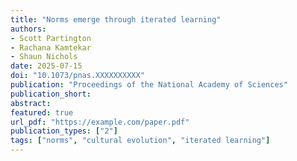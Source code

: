 ```yaml
---
title: "Norms emerge through iterated learning"
authors:
- Scott Partington
- Rachana Kamtekar
- Shaun Nichols
date: 2025-07-15
doi: "10.1073/pnas.XXXXXXXXXX"
publication: "Proceedings of the National Academy of Sciences"
publication_short:
abstract: 
featured: true
url_pdf: "https://example.com/paper.pdf"
publication_types: ["2"]
tags: ["norms", "cultural evolution", "iterated learning"]
---
```


